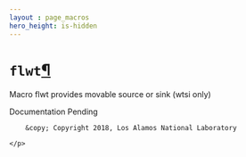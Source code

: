 ```yaml
---
layout : page_macros
hero_height: is-hidden
---
```


<h1><code class="docutils literal notranslate"><span class="pre">flwt</span></code><a class="headerlink" href="#flwt" title="Permalink to this headline">¶</a></h1>
<p>Macro flwt provides movable source or sink (wtsi only)</p>
<p>Documentation Pending</p>
  <div role="contentinfo">
    <p>
        
        &copy; Copyright 2018, Los Alamos National Laboratory

    </p>
  </div>